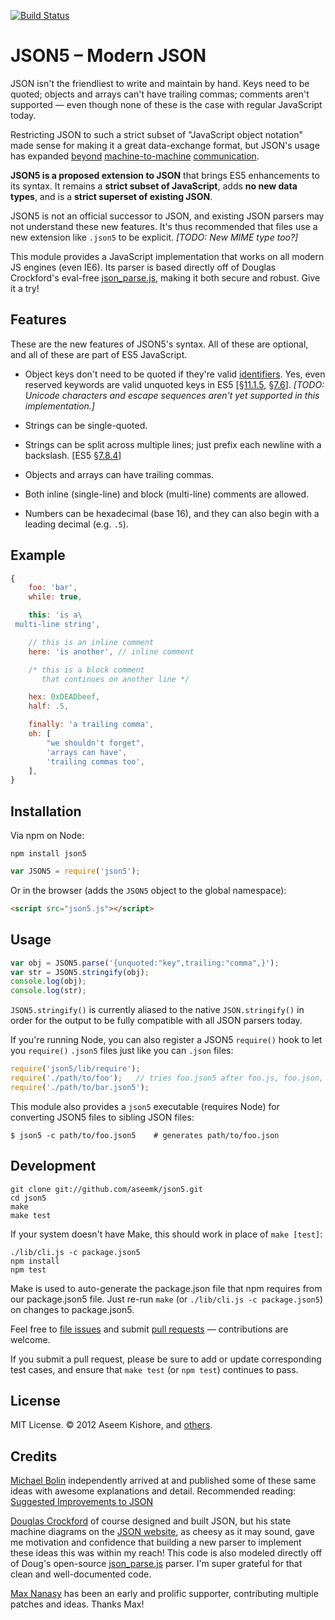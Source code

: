 [![Build Status](https://travis-ci.org/aseemk/json5.png)](https://travis-ci.org/aseemk/json5)

# JSON5 – Modern JSON

JSON isn't the friendliest to write and maintain by hand. Keys need to be
quoted; objects and arrays can't have trailing commas; comments aren't
supported — even though none of these is the case with regular JavaScript
today.

Restricting JSON to such a strict subset of "JavaScript object notation" made
sense for making it a great data-exchange format, but JSON's usage has
expanded [beyond][ex1] [machine-to-machine][ex2] [communication][ex3].

[ex1]: http://plovr.com/docs.html
[ex2]: http://npmjs.org/doc/json.html
[ex3]: http://code.google.com/p/fuzztester/wiki/JSONFileFormat

**JSON5 is a proposed extension to JSON** that brings ES5 enhancements to its
syntax. It remains a **strict subset of JavaScript**, adds **no new data
types**, and is a **strict superset of existing JSON**.

JSON5 is not an official successor to JSON, and existing JSON parsers may not
understand these new features. It's thus recommended that files use a new
extension like `.json5` to be explicit. *[TODO: New MIME type too?]*

This module provides a JavaScript implementation that works on all modern JS
engines (even IE6). Its parser is based directly off of Douglas Crockford's
eval-free [json_parse.js][], making it both secure and robust. Give it a try!

## Features

These are the new features of JSON5's syntax. All of these are optional, and
all of these are part of ES5 JavaScript.

- Object keys don't need to be quoted if they're valid [identifiers](
  https://developer.mozilla.org/en/Core_JavaScript_1.5_Guide/Core_Language_Features#Variables). Yes, even reserved keywords are valid unquoted keys in ES5 [[§11.1.5](http://es5.github.com/#x11.1.5), [§7.6](http://es5.github.com/#x7.6)].
  *[TODO: Unicode characters and escape sequences aren't yet supported in this implementation.]*

- Strings can be single-quoted.

- Strings can be split across multiple lines; just prefix each newline with a
  backslash. [ES5 [§7.8.4](http://es5.github.com/#x7.8.4)]

- Objects and arrays can have trailing commas.

- Both inline (single-line) and block (multi-line) comments are allowed.

- Numbers can be hexadecimal (base 16), and they can also begin with a leading
  decimal (e.g. `.5`).

## Example

```js
{
    foo: 'bar',
    while: true,

    this: 'is a\
 multi-line string',

    // this is an inline comment
    here: 'is another', // inline comment

    /* this is a block comment
       that continues on another line */

    hex: 0xDEADbeef,
    half: .5,

    finally: 'a trailing comma',
    oh: [
        "we shouldn't forget",
        'arrays can have',
        'trailing commas too',
    ],
}
```

## Installation

Via npm on Node:

```
npm install json5
```

```js
var JSON5 = require('json5');
```

Or in the browser (adds the `JSON5` object to the global namespace):

```html
<script src="json5.js"></script>
```

## Usage

```js
var obj = JSON5.parse('{unquoted:"key",trailing:"comma",}');
var str = JSON5.stringify(obj);
console.log(obj);
console.log(str);
```

`JSON5.stringify()` is currently aliased to the native `JSON.stringify()` in
order for the output to be fully compatible with all JSON parsers today.

If you're running Node, you can also register a JSON5 `require()` hook to let
you `require()` `.json5` files just like you can `.json` files:

```js
require('json5/lib/require');
require('./path/to/foo');   // tries foo.json5 after foo.js, foo.json, etc.
require('./path/to/bar.json5');
```

This module also provides a `json5` executable (requires Node) for converting
JSON5 files to sibling JSON files:

```
$ json5 -c path/to/foo.json5    # generates path/to/foo.json
```

## Development

```
git clone git://github.com/aseemk/json5.git
cd json5
make
make test
```

If your system doesn't have Make, this should work in place of `make [test]`:

```
./lib/cli.js -c package.json5
npm install
npm test
```

Make is used to auto-generate the package.json file that npm requires from our
package.json5 file. Just re-run `make` (or `./lib/cli.js -c package.json5`) on
changes to package.json5.

Feel free to [file issues](https://github.com/aseemk/json5/issues) and submit
[pull requests](https://github.com/aseemk/json5/pulls) — contributions are
welcome.

If you submit a pull request, please be sure to add or update corresponding
test cases, and ensure that `make test` (or `npm test`) continues to pass.

## License

MIT License. © 2012 Aseem Kishore, and [others](
https://github.com/aseemk/json5/contributors).

## Credits

[Michael Bolin](http://bolinfest.com/) independently arrived at and published
some of these same ideas with awesome explanations and detail.
Recommended reading:
[Suggested Improvements to JSON](http://bolinfest.com/essays/json.html)

[Douglas Crockford](http://www.crockford.com/) of course designed and built
JSON, but his state machine diagrams on the [JSON website](http://json.org/),
as cheesy as it may sound, gave me motivation and confidence that building a
new parser to implement these ideas this was within my reach!
This code is also modeled directly off of Doug's open-source [json_parse.js][]
parser. I'm super grateful for that clean and well-documented code.

[json_parse.js]: https://github.com/douglascrockford/JSON-js/blob/master/json_parse.js

[Max Nanasy](https://github.com/MaxNanasy) has been an early and prolific
supporter, contributing multiple patches and ideas. Thanks Max!
